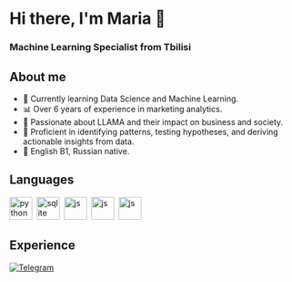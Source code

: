 <div id-"header' align-"center">
<h1> Hi there, I'm Maria 👋 </h1>
<h3> Machine Learning Specialist from Tbilisi </h3>
</div>

<h2>About me</h2>

- 🌱 Currently learning Data Science and Machine Learning.
- 📊 Over 6 years of experience in marketing analytics.
- 🦙 Passionate about LLAMA and their impact on business and society.
- 🎯 Proficient in identifying patterns, testing hypotheses, and deriving actionable insights from data.
- 💬 English B1, Russian native.

<h2> Languages </h2>

<img src="https://cdn.jsdelivr.net/gh/devicons/devicon/icons/python/python-original-wordmark.svg"
          title="python" width="40" height="40"/>&nbsp;
<img src="https://cdn.jsdelivr.net/gh/devicons/devicon/icons/sqlite/sqlite-original.svg"
title="sqlite" width="40" height="40"/>&nbsp;
<img src="https://cdn.jsdelivr.net/gh/devicons/devicon/icons/javascript/javascript-original.svg"
title="js" width="40" height="40"/>&nbsp;
<img src="https://cdn.jsdelivr.net/gh/devicons/devicon/icons/html5/html5-original.svg"
title="js" width="40" height="40"/>&nbsp;
<img src="https://cdn.jsdelivr.net/gh/devicons/devicon/icons/css3/css3-original.svg"
title="js" width="40" height="40"/>&nbsp;      
          

<h2>Experience</h2>  



<div>
<a href="https://linkedin.com/in/anikanovama"»
<img src="https://img.shields.io/badge/LinkedIn-blue?style-for-the-badge&logo linkedin&logoColor=white" alt="LinkedIn" /> </a>

<a href="https://t.me/maymiya">
<img src="https://img.shields.io/badge/Telegram-blue?style=for-the-
badged&logo=telegram&logoColor=white" alt="Telegram"/>
</a> </div>

